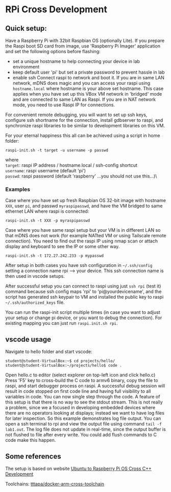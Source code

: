 # RPi Cross Development


## Quick setup:
Have a Raspberry Pi with 32bit Raspbian OS (optionally Lite). If you prepare the Raspi boot SD card from image, use 'Raspberry Pi Imager' application and set the following options before flashing:
- set a unique hostname to help connecting your device in lab environment
- keep default user 'pi' but set a private password to prevent hassle in lab
- enable ssh
Connect raspi to network and boot it. If you are in same LAN network, mDNS does magic and you can access your raspi using ```hostname.local``` where hostname is your above set hostname. This case applies when you have set up this VBox VM network in 'bridged' mode and are connected to same LAN as Raspi. If you are in NAT network mode, you need to use Raspi IP for connections.

For convenient remote debugging, you will want to set up ssh keys, configure ssh shortname for the connection, install gdbserver to raspi, and synchronize raspi libraries to be similar to development libraries on this VM.

For your eternal happiness this all can be achieved using a script in home folder:
```
raspi-init.sh -t target -u username -p passwd
```
where \
```target```: raspi IP address / hostname.local / ssh-config shortcut \
```username```: raspi username (default 'pi') \
```passwd```: raspi password (default 'raspberry' ...you should not use this...)\
### Examples
Case where you have set up fresh Raspbian OS 32-bit image with hostname ```XXX```, user ```pi```, and passwd ```myraspipasswd```, and have the VM bridged to same ethernet LAN where raspi is connected:
```
raspi-init.sh -t XXX -p myraspipasswd
```
Case where you have same raspi setup but your VM is in different LAN so that mDNS does not work (for example NATted VM or using Tailscale remote connection). You need to find out the raspi IP using nmap scan or attach display and keyboard to see the IP or some other way. 
```
raspi-init.sh -t 172.27.242.233 -p mypasswd
```

After setup in both cases you have ssh configuration in ```~/.ssh/config``` setting a connection name rpi --> your device. This ssh connection name is then used in vscode setups. 

After successful setup you can connect to raspi using just ```ssh rpi``` (test it) command because ssh config maps 'rpi' to 'pi@yourdevicename', and the script has generated ssh keypair to VM and installed the public key to raspi ```~/.ssh/authorized_keys``` file.

You can run the raspi-init script multiple times (in case you want to adjust your setup or change pi device, or you want to debug the connection). For existing mapping you can just run ```raspi.init.sh rpi```.

## vscode usage
Navigate to hello folder and start vscode:
```
student@student-VirtualBox:~$ cd projects/hello/
student@student-VirtualBox:~/projects/hello$ code .
```
Open hello.c to editor (select explorer on top-left icon and click hello.c)
Press 'F5' key to cross-build the C code to armv6 binary, copy the file to raspi, and start debugger process on raspi. 
A successful debug session will result in code stopped on first code line and having full visibility to all variables in code. You can now single step through the code.
A feature of this setup is that there is no way to see the stdout stream. This is not really a problem, since we a focused in developing embedded devices where there are no operators looking at displays; instead we want to have log files for later inspection. So this example demonstrates log file output. You can open a ssh terminal to rpi and view the output file using command ```tail -f lab1.out```. The log file does not update in real-time, since the output buffer is not flushed to file after every write. You could add flush commands to C code make this happen.   


## Some references

The setup is based on website
[Ubuntu to Raspberry Pi OS Cross C++ Development](https://tttapa.github.io/Pages/Raspberry-Pi/C++-Development-RPiOS/index.html)

Toolchains: [tttapa/docker-arm-cross-toolchain](https://github.com/tttapa/docker-arm-cross-toolchain)
